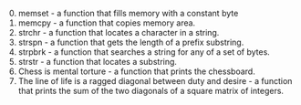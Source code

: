 0. memset - a function that fills memory with a constant byte
1. memcpy - a function that copies memory area.
2. strchr -  a function that locates a character in a string.
3. strspn - a function that gets the length of a prefix substring.
4. strpbrk - a function that searches a string for any of a set of bytes.
5. strstr - a function that locates a substring.
6. Chess is mental torture - a function that prints the chessboard.
7. The line of life is a ragged diagonal between duty and desire - a function that prints the sum of the two diagonals of a square matrix of integers.
